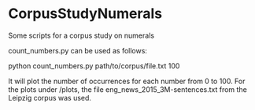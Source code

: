 # CorpusStudyNumerals
Some scripts for a corpus study on numerals

count_numbers.py can be used as follows:

python count_numbers.py path/to/corpus/file.txt 100

It will plot the number of occurrences for each number from 0 to 100.
For the plots under /plots, the file eng_news_2015_3M-sentences.txt from the Leipzig corpus was used.
